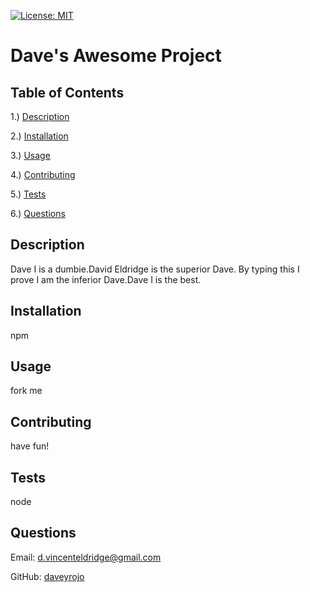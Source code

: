 
[![License: MIT](https://img.shields.io/badge/License-MIT-yellow.svg)](https://opensource.org/licenses/MIT)

# Dave's Awesome Project

## Table of Contents
1.) [Description](#Description)


2.) [Installation](#Installation)


3.) [Usage](#Usage)


4.) [Contributing](#Contributing)


5.) [Tests](#Tests)


6.) [Questions](#Questions)

## Description

Dave I is a dumbie.David Eldridge is the superior Dave. By typing this I prove I am the inferior Dave.Dave I is the best.
   
## Installation

npm

## Usage
fork me

## Contributing
have fun!

## Tests
node 

## Questions
Email: d.vincenteldridge@gmail.com

GitHub: [daveyrojo](https://github.com/daveyrojo)
